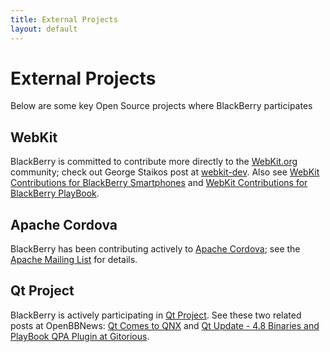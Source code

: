 ```yaml
---
title: External Projects
layout: default
---
```


# External Projects

Below are some key Open Source projects where BlackBerry participates

## WebKit

BlackBerry is committed to contribute more directly to the [WebKit.org](http://webkit.org) community; check out George Staikos post at [webkit-dev](https://lists.webkit.org/pipermail/webkit-dev/2011-October/018264.html).
Also see [WebKit Contributions for BlackBerry Smartphones](http://github.com/blackberry/WebKit-Smartphone)
and [WebKit Contributions for BlackBerry PlayBook](http://github.com/blackberry/WebKit-PlayBook).

## Apache Cordova

BlackBerry has been contributing actively to [Apache Cordova](http://incubator.apache.org/callback/); see the [Apache Mailing List](http://mail-archives.apache.org/mod_mbox/incubator-callback-dev/) for details.

## Qt Project

BlackBerry is actively participating in [Qt Project](http://qt-project.org).
See these two related posts at OpenBBNews: [Qt Comes to QNX](http://openbbnews.wordpress.com/2012/02/10/qt-comes-to-qnx/)
and
[Qt Update - 4.8 Binaries and PlayBook QPA Plugin at Gitorious](http://openbbnews.wordpress.com/2012/02/24/qt-update/).
